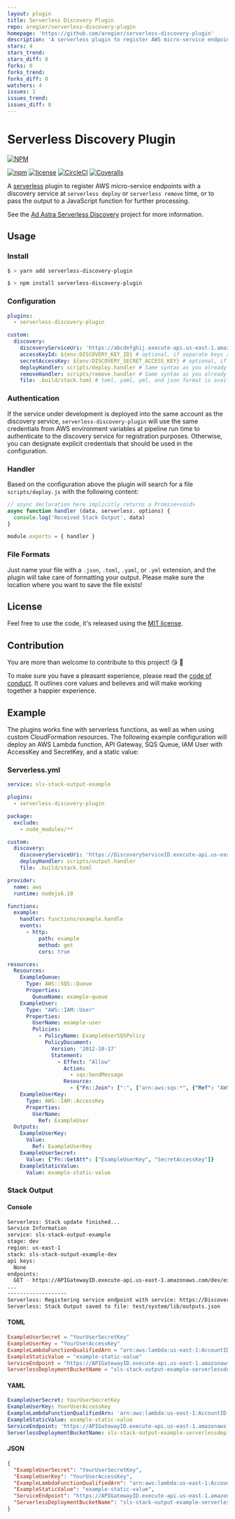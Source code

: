 ```yaml
---
layout: plugin
title: Serverless Discovery Plugin
repo: aregier/serverless-discovery-plugin
homepage: 'https://github.com/aregier/serverless-discovery-plugin'
description: 'A serverless plugin to register AWS micro-service endpoints with a discovery service at serverless deploy or serverless remove time.'
stars: 4
stars_trend: 
stars_diff: 0
forks: 0
forks_trend: 
forks_diff: 0
watchers: 4
issues: 1
issues_trend: 
issues_diff: 0
---
```



# Serverless Discovery Plugin

[![NPM](https://nodei.co/npm/serverless-discovery-plugin.png)](https://nodei.co/npm/serverless-discovery-plugin/)

[![npm](https://img.shields.io/npm/v/serverless-discovery-plugin.svg)](https://www.npmjs.com/package/serverless-discovery-plugin)
[![license](https://img.shields.io/npm/l/serverless-discovery-plugin.svg)](https://www.npmjs.com/package/serverless-discovery-plugin)
[![CircleCI](https://img.shields.io/circleci/project/github/aregier/serverless-discovery-plugin.svg)](https://circleci.com/gh/aregier/serverless-discovery-plugin)
[![Coveralls](https://img.shields.io/coveralls/aregier/serverless-discovery-plugin.svg)](https://coveralls.io/github/aregier/serverless-discovery-plugin)

A [serverless](https://serverless.com) plugin to register AWS micro-service endpoints with a discovery service at `serverless deploy` or `serverless remove` time, or to pass the output to a JavaScript function for further processing.

See the [Ad Astra Serverless Discovery](https://adastradev.github.io/serverless-discovery/) project for more information.

## Usage

### Install

```bash
$ > yarn add serverless-discovery-plugin
```

```bash
$ > npm install serverless-discovery-plugin
```

### Configuration

```yaml
plugins:
  - serverless-discovery-plugin

custom:
  discovery:
    discoveryServiceUri: 'https://abcdefghij.execute-api.us-east-1.amazonaws.com/dev'
    accessKeyId: ${env:DISCOVERY_KEY_ID} # optional, if separate keys are needed
    secretAccessKey: ${env:DISCOVERY_SECRET_ACCESS_KEY} # optional, if separate keys are needed
    deployHandler: scripts/deploy.handler # Same syntax as you already know
    removeHandler: scripts/remove.handler # Same syntax as you already know
    file: .build/stack.toml # toml, yaml, yml, and json format is available
```

### Authentication
If the service under development is deployed into the same account as the discovery service, `serverless-discovery-plugin` will use the same credentials from AWS environment variables at pipeline run time to authenticate to the discovery service for registration purposes. Otherwise, you can designate explicit credentials that should be used in the configuration.

### Handler

Based on the configuration above the plugin will search for a file `scripts/deploy.js` with the following content:

```js
// async declaration here implicitly returns a Promise<void>
async function handler (data, serverless, options) {
  console.log('Received Stack Output', data)
}

module.exports = { handler }
```

### File Formats

Just name your file with a `.json`, `.toml`, `.yaml`, or `.yml` extension, and the plugin will take care of formatting your output. Please make sure the location where you want to save the file exists!

## License

Feel free to use the code, it's released using the [MIT license](LICENSE.md).

## Contribution

You are more than welcome to contribute to this project! 😘 🙆

To make sure you have a pleasant experience, please read the [code of conduct](CODE_OF_CONDUCT.md). It outlines core values and believes and will make working together a happier experience.

## Example

The plugins works fine with serverless functions, as well as when using custom CloudFormation resources. The following example configuration will deploy an AWS Lambda function, API Gateway, SQS Queue, IAM User with AccessKey and SecretKey, and a static value:

### Serverless.yml

```yaml
service: sls-stack-output-example

plugins:
  - serverless-discovery-plugin

package:
  exclude:
    - node_modules/**

custom:
  discovery:
    discoveryServiceUri: 'https://DiscoveryServiceID.execute-api.us-east-1.amazonaws.com/prod'
    deployHandler: scripts/output.handler
    file: .build/stack.toml

provider:
  name: aws
  runtime: nodejs6.10

functions:
  example:
    handler: functions/example.handle
    events:
      - http:
          path: example
          method: get
          cors: true

resources:
  Resources:
    ExampleQueue:
      Type: AWS::SQS::Queue
      Properties:
        QueueName: example-queue
    ExampleUser:
      Type: "AWS::IAM::User"
      Properties:
        UserName: example-user
        Policies:
          - PolicyName: ExampleUserSQSPolicy
            PolicyDocument:
              Version: '2012-10-17'
              Statement:
                - Effect: "Allow"
                  Action:
                    - sqs:SendMessage
                  Resource:
                    - {"Fn::Join": [":", ["arn:aws:sqs:*", {"Ref": "AWS::AccountId"}, "example-queue"]]}
    ExampleUserKey:
      Type: AWS::IAM::AccessKey
      Properties:
        UserName:
          Ref: ExampleUser
  Outputs:
    ExampleUserKey:
      Value:
        Ref: ExampleUserKey
    ExampleUserSecret:
      Value: {"Fn::GetAtt": ["ExampleUserKey", "SecretAccessKey"]}
    ExampleStaticValue:
      Value: example-static-value
```

### Stack Output

#### Console
```sh
Serverless: Stack update finished...
Service Information
service: sls-stack-output-example
stage: dev
region: us-east-1
stack: sls-stack-output-example-dev
api keys:
  None
endpoints:
  GET - https://APIGatewayID.execute-api.us-east-1.amazonaws.com/dev/example
...
-------------------
Serverless: Registering service endpoint with service: https://DiscoveryServiceID.execute-api.us-east-1.amazonaws.com/prod
Serverless: Stack Output saved to file: test/system/lib/outputs.json
```

#### TOML

```toml
ExampleUserSecret = "YourUserSecretKey"
ExampleUserKey = "YourUserAccessKey"
ExampleLambdaFunctionQualifiedArn = "arn:aws:lambda:us-east-1:AccountID:function:sls-stack-output-example-dev-example:9"
ExampleStaticValue = "example-static-value"
ServiceEndpoint = "https://APIGatewayID.execute-api.us-east-1.amazonaws.com/dev"
ServerlessDeploymentBucketName = "sls-stack-output-example-serverlessdeploymentbuck-BucketID"
```

#### YAML

```yaml
ExampleUserSecret: YourUserSecretKey
ExampleUserKey: YourUserAccessKey
ExampleLambdaFunctionQualifiedArn: 'arn:aws:lambda:us-east-1:AccountID:function:sls-stack-output-example-dev-example:9'
ExampleStaticValue: example-static-value
ServiceEndpoint: 'https://APIGatewayID.execute-api.us-east-1.amazonaws.com/dev'
ServerlessDeploymentBucketName: sls-stack-output-example-serverlessdeploymentbuck-BucketID
```

#### JSON

```json
{
  "ExampleUserSecret": "YourUserSecretKey",
  "ExampleUserKey": "YourUserAccessKey",
  "ExampleLambdaFunctionQualifiedArn": "arn:aws:lambda:us-east-1:AccountID:function:sls-stack-output-example-dev-example:9",
  "ExampleStaticValue": "example-static-value",
  "ServiceEndpoint": "https://APIGatewayID.execute-api.us-east-1.amazonaws.com/dev",
  "ServerlessDeploymentBucketName": "sls-stack-output-example-serverlessdeploymentbuck-BucketID"
}
```
